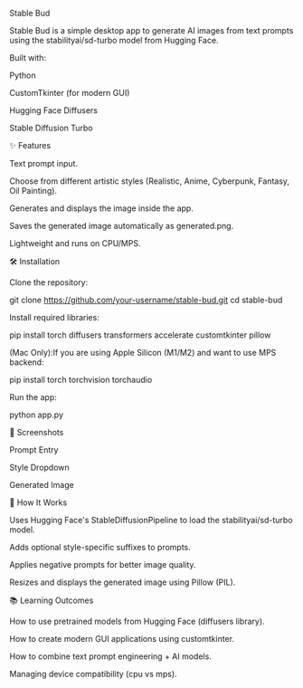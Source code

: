 Stable Bud

Stable Bud is a simple desktop app to generate AI images from text prompts using the stabilityai/sd-turbo model from Hugging Face.

Built with:

Python

CustomTkinter (for modern GUI)

Hugging Face Diffusers

Stable Diffusion Turbo

✨ Features

Text prompt input.

Choose from different artistic styles (Realistic, Anime, Cyberpunk, Fantasy, Oil Painting).

Generates and displays the image inside the app.

Saves the generated image automatically as generated.png.

Lightweight and runs on CPU/MPS.

🛠 Installation

Clone the repository:

git clone https://github.com/your-username/stable-bud.git
cd stable-bud

Install required libraries:

pip install torch diffusers transformers accelerate customtkinter pillow

(Mac Only):If you are using Apple Silicon (M1/M2) and want to use MPS backend:

pip install torch torchvision torchaudio

Run the app:

python app.py

📸 Screenshots

Prompt Entry

Style Dropdown

Generated Image







🚀 How It Works

Uses Hugging Face's StableDiffusionPipeline to load the stabilityai/sd-turbo model.

Adds optional style-specific suffixes to prompts.

Applies negative prompts for better image quality.

Resizes and displays the generated image using Pillow (PIL).

📚 Learning Outcomes

How to use pretrained models from Hugging Face (diffusers library).

How to create modern GUI applications using customtkinter.

How to combine text prompt engineering + AI models.

Managing device compatibility (cpu vs mps).
